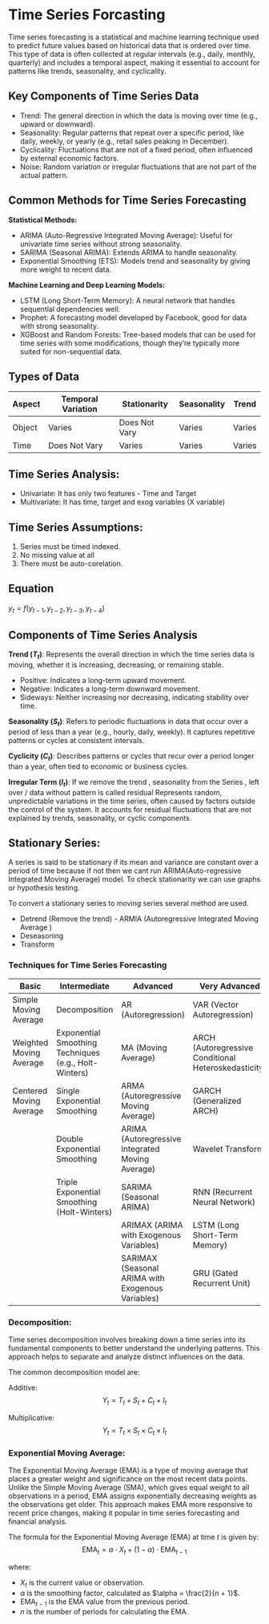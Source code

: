 # Time Series Forcasting

Time series forecasting is a statistical and machine learning technique used to predict future values based on historical data that is ordered over time. This type of data is often collected at regular intervals (e.g., daily, monthly, quarterly) and includes a temporal aspect, making it essential to account for patterns like trends, seasonality, and cyclicality.

## Key Components of Time Series Data

- Trend: The general direction in which the data is moving over time (e.g., upward or downward).
- Seasonality: Regular patterns that repeat over a specific period, like daily, weekly, or yearly (e.g., retail sales peaking in December).
- Cyclicality: Fluctuations that are not of a fixed period, often influenced by external economic factors.
- Noise: Random variation or irregular fluctuations that are not part of the actual pattern.

## Common Methods for Time Series Forecasting
**Statistical Methods:**
- ARIMA (Auto-Regressive Integrated Moving Average): Useful for univariate time series without strong seasonality.
- SARIMA (Seasonal ARIMA): Extends ARIMA to handle seasonality.
- Exponential Smoothing (ETS): Models trend and seasonality by giving more weight to recent data.

**Machine Learning and Deep Learning Models:**
- LSTM (Long Short-Term Memory): A neural network that handles sequential dependencies well.
- Prophet: A forecasting model developed by Facebook, good for data with strong seasonality.
- XGBoost and Random Forests: Tree-based models that can be used for time series with some modifications, though they’re typically more suited for non-sequential data.

## Types of Data

| Aspect        | Temporal Variation | Stationarity | Seasonality | Trend |
|---------------|--------------------|--------------|-------------|-------|
| Object        | Varies             | Does Not Vary| Varies      | Varies|
| Time          | Does Not Vary      | Varies       | Varies      | Varies|


## Time Series Analysis: 
- Univariate: It has only two features - Time and Target
- Multivariate: It has time, target and exog variables (X variable)

## Time Series Assumptions:
1. Series must be timed indexed.
2. No missing value at all
3. There must be auto-corelation.

## Equation

$y_t = f(y_{t-1}, y_{t-2}, y_{t-3}, y_{t-4})$

## Components of Time Series Analysis

**Trend ($T_t$)**: Represents the overall direction in which the time series data is moving, whether it is increasing, decreasing, or remaining stable.

- Positive: Indicates a long-term upward movement.
- Negative: Indicates a long-term downward movement.
- Sideways: Neither increasing nor decreasing, indicating stability over time.

**Seasonality ($S_t$)**: Refers to periodic fluctuations in data that occur over a period of less than a year (e.g., hourly, daily, weekly). It captures repetitive patterns or cycles at consistent intervals.

**Cyclicity ($C_t$)**: Describes patterns or cycles that recur over a period longer than a year, often tied to economic or business cycles.

**Irregular Term ($I_t$)**: If we remove the trend , seasonality from the Series , left over / data without pattern is called residual Represents random, unpredictable variations in the time series, often caused by factors outside the control of the system. It accounts for residual fluctuations that are not explained by trends, seasonality, or cyclic components.


## Stationary Series: 
A series is said to be stationary if its mean and variance are constant over a period of time because if not then we cant run ARIMA(Auto-regressive Integrated Moving Average) model. To check stationarity we can use graphs or hypothesis testing.

To convert a stationary series to moving series several method are used. 
- Detrend (Remove the trend)  - ARMIA (Autoregressive Integrated Moving Average
)
- Deseasoning
- Transform



### Techniques for Time Series Forecasting

| **Basic**                   | **Intermediate**                                          | **Advanced**       | **Very Advanced** |
|-----------------------------|-----------------------------------------------------------|---------------------|--------------------|
| Simple Moving Average       | Decomposition                                            | AR (Autoregression) | VAR (Vector Autoregression) |
| Weighted Moving Average     | Exponential Smoothing Techniques (e.g., Holt-Winters)    | MA (Moving Average) | ARCH (Autoregressive Conditional Heteroskedasticity) |
| Centered Moving Average     | Single Exponential Smoothing                             | ARMA (Autoregressive Moving Average) | GARCH (Generalized ARCH) |
|                             | Double Exponential Smoothing                             | ARIMA (Autoregressive Integrated Moving Average) | Wavelet Transform |
|                             | Triple Exponential Smoothing (Holt-Winters)              | SARIMA (Seasonal ARIMA) | RNN (Recurrent Neural Network) |
|                             |                                                          | ARIMAX (ARIMA with Exogenous Variables) | LSTM (Long Short-Term Memory) |
|                             |                                                          | SARIMAX (Seasonal ARIMA with Exogenous Variables) | GRU (Gated Recurrent Unit) |


### Decomposition: 
Time series decomposition involves breaking down a time series into its fundamental components to better understand the underlying patterns. This approach helps to separate and analyze distinct influences on the data.


The common decomposition model are: 

Additive: 
$$Y_t = T_t + S_t + C_t + I_t$$

Multiplicative: 
$$Y_t = T_t \times S_t \times C_t \times I_t$$

### Exponential Moving Average: 
The Exponential Moving Average (EMA) is a type of moving average that places a greater weight and significance on the most recent data points. Unlike the Simple Moving Average (SMA), which gives equal weight to all observations in a period, EMA assigns exponentially decreasing weights as the observations get older. This approach makes EMA more responsive to recent price changes, making it popular in time series forecasting and financial analysis.

The formula for the Exponential Moving Average (EMA) at time $t$ is given by:
$$ \text{EMA}_t = \alpha \cdot X_t + (1 - \alpha) \cdot \text{EMA}_{t-1} $$

where:
- $X_t$ is the current value or observation.
- $\alpha$ is the smoothing factor, calculated as $\alpha = \frac{2}{n + 1}$.
- $\text{EMA}_{t-1}$ is the EMA value from the previous period.
- $n$ is the number of periods for calculating the EMA.
